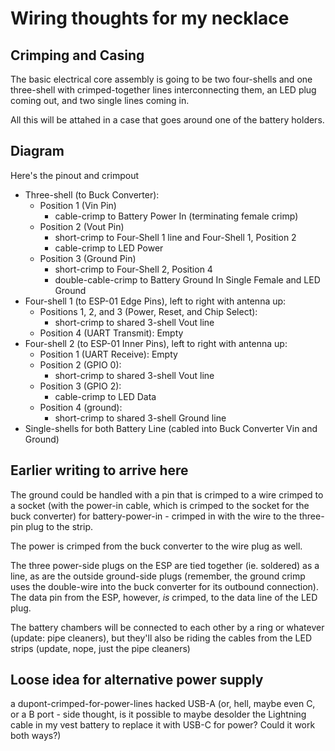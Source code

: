 # Wiring thoughts for my necklace

## Crimping and Casing

The basic electrical core assembly is going to be two four-shells and one three-shell with crimped-together lines interconnecting them, an LED plug coming out, and two single lines coming in.

All this will be attahed in a case that goes around one of the battery holders.

## Diagram

Here's the pinout and crimpout

- Three-shell (to Buck Converter):
  - Position 1 (Vin Pin)
    - cable-crimp to Battery Power In (terminating female crimp)
  - Position 2 (Vout Pin)
    - short-crimp to Four-Shell 1 line and Four-Shell 1, Position 2
    - cable-crimp to LED Power
  - Position 3 (Ground Pin)
    - short-crimp to Four-Shell 2, Position 4
    - double-cable-crimp to Battery Ground In Single Female and LED Ground
- Four-shell 1 (to ESP-01 Edge Pins), left to right with antenna up:
  - Positions 1, 2, and 3 (Power, Reset, and Chip Select):
    - short-crimp to shared 3-shell Vout line
  - Position 4 (UART Transmit): Empty
- Four-shell 2 (to ESP-01 Inner Pins), left to right with antenna up:
  - Position 1 (UART Receive): Empty
  - Position 2 (GPIO 0):
    - short-crimp to shared 3-shell Vout line
  - Position 3 (GPIO 2):
    - cable-crimp to LED Data
  - Position 4 (ground):
    - short-crimp to shared 3-shell Ground line
- Single-shells for both Battery Line (cabled into Buck Converter Vin and Ground)

## Earlier writing to arrive here

The ground could be handled with a pin that is crimped to a wire crimped to a socket (with the power-in cable, which is crimped to the socket for the buck converter) for battery-power-in - crimped in with the wire to the three-pin plug to the strip.

The power is crimped from the buck converter to the wire plug as well.

The three power-side plugs on the ESP are tied together (ie. soldered) as a line, as are the outside ground-side plugs (remember, the ground crimp uses the double-wire into the buck converter for its outbound connection). The data pin from the ESP, however, *is* crimped, to the data line of the LED plug.

The battery chambers will be connected to each other by a ring or whatever (update: pipe cleaners), but they'll also be riding the cables from the LED strips (update, nope, just the pipe cleaners)

## Loose idea for alternative power supply

a dupont-crimped-for-power-lines hacked USB-A (or, hell, maybe even C, or a B port - side thought, is it possible to maybe desolder the Lightning cable in my vest battery to replace it with USB-C for power? Could it work both ways?)
